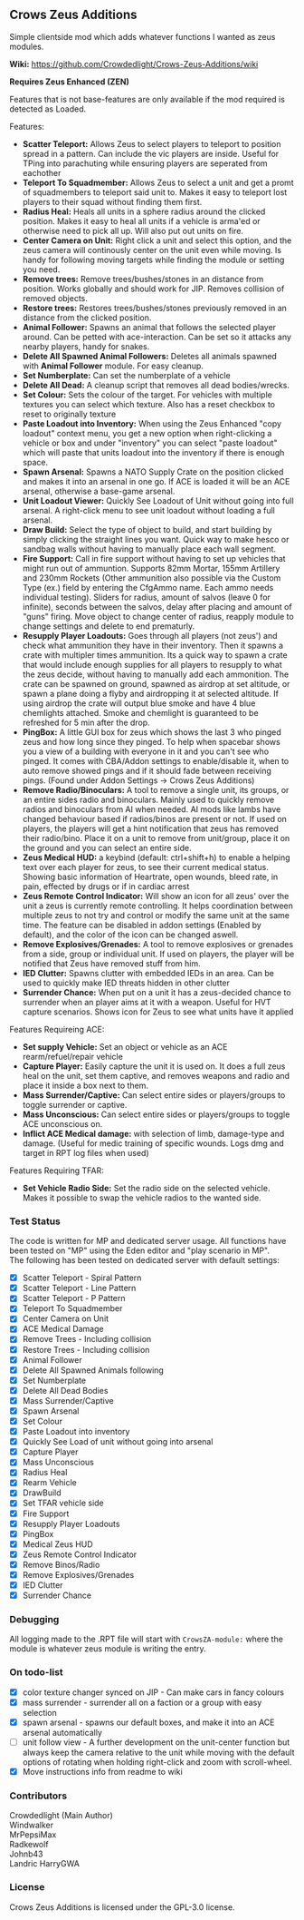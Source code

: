 ## Crows Zeus Additions

Simple clientside mod which adds whatever functions I wanted as zeus modules.

**Wiki:** https://github.com/Crowdedlight/Crows-Zeus-Additions/wiki

**Requires Zeus Enhanced (ZEN)**  

Features that is not base-features are only available if the mod required is detected as Loaded. 

Features:   
* **Scatter Teleport:** Allows Zeus to select players to teleport to position spread in a pattern. Can include the vic players are inside. Useful for TPing into parachuting while ensuring players are seperated from eachother 
* **Teleport To Squadmember:** Allows Zeus to select a unit and get a promt of squadmembers to teleport said unit to. Makes it easy to teleport lost players to their squad without finding them first.
* **Radius Heal:** Heals all units in a sphere radius around the clicked position. Makes it easy to heal all units if a vehicle is arma'ed or otherwise need to pick all up. Will also put out units on fire.
* **Center Camera on Unit:** Right click a unit and select this option, and the zeus camera will continously center on the unit even while moving. Is handy for following moving targets while finding the module or setting you need.
* **Remove trees:** Remove trees/bushes/stones in an distance from position. Works globally and should work for JIP. Removes collision of removed objects.
* **Restore trees:** Restores trees/bushes/stones previously removed in an distance from the clicked position.
* **Animal Follower:** Spawns an animal that follows the selected player around. Can be petted with ace-interaction. Can be set so it attacks any nearby players, handy for snakes. 
* **Delete All Spawned Animal Followers:** Deletes all animals spawned with **Animal Follower** module. For easy cleanup.
* **Set Numberplate:** Can set the numberplate of a vehicle
* **Delete All Dead:** A cleanup script that removes all dead bodies/wrecks.
* **Set Colour:** Sets the colour of the target. For vehicles with multiple textures you can select which texture. Also has a reset checkbox to reset to originally texture
* **Paste Loadout into Inventory:** When using the Zeus Enhanced "copy loadout" context menu, you get a new option when right-clicking a vehicle or box and under "inventory" you can select "paste loadout" which will paste that units loadout into the inventory if there is enough space. 
* **Spawn Arsenal:** Spawns a NATO Supply Crate on the position clicked and makes it into an arsenal in one go. If ACE is loaded it will be an ACE arsenal, otherwise a base-game arsenal.    
* **Unit Loadout Viewer:** Quickly See Loadout of Unit without going into full arsenal. A right-click menu to see unit loadout without loading a full arsenal.  
* **Draw Build:** Select the type of object to build, and start building by simply clicking the straight lines you want. Quick way to make hesco or sandbag walls without having to manually place each wall segment.     
* **Fire Support:** Call in fire support without having to set up vehicles that might run out of ammuntion. Supports 82mm Mortar, 155mm Artillery and 230mm Rockets (Other ammunition also possible via the Custom Type (ex.) field by entering the CfgAmmo name. Each ammo needs individual testing). Sliders for radius, amount of salvos (leave 0 for infinite), seconds between the salvos, delay after placing and amount of "guns" firing. Move object to change center of radius, reapply module to change settings and delete to end prematurly.  
* **Resupply Player Loadouts:** Goes through all players (not zeus') and check what ammunition they have in their inventory. Then it spawns a crate with multipler times ammunition. Its a quick way to spawn a crate that would include enough supplies for all players to resupply to what the zeus decide, without having to manually add each ammonition. The crate can be spawned on ground, spawned as airdrop at set altitude, or spawn a plane doing a flyby and airdropping it at selected altitude. If using airdrop the crate will output blue smoke and have 4 blue chemlights attached. Smoke and chemlight is guaranteed to be refreshed for 5 min after the drop.   
* **PingBox:** A little GUI box for zeus which shows the last 3 who pinged zeus and how long since they pinged. To help when spacebar shows you a view of a building with everyone in it and you can't see who pinged. It comes with CBA/Addon settings to enable/disable it, when to auto remove showed pings and if it should fade between receiving pings. (Found under Addon Settings -> Crows Zeus Additions)  
* **Remove Radio/Binoculars:** A tool to remove a single unit, its groups, or an entire sides radio and binoculars. Mainly used to quickly remove radios and binoculars from AI when needed. AI mods like lambs have changed behaviour based if radios/binos are present or not. If used on players, the players will get a hint notification that zeus has removed their radio/bino. Place it on a unit to remove from unit/group, place it on the ground and you can select an entire side. 
* **Zeus Medical HUD:** a keybind (default: ctrl+shift+h) to enable a helping text over each player for zeus, to see their current medical status. Showing basic information of Heartrate, open wounds, bleed rate, in pain, effected by drugs or if in cardiac arrest 
* **Zeus Remote Control Indicator:** Will show an icon for all zeus' over the unit a zeus is currently remote controlling. It helps coordination between multiple zeus to not try and control or modify the same unit at the same time. The feature can be disabled in addon settings (Enabled by default), and the color of the icon can be changed aswell.   
* **Remove Explosives/Grenades:** A tool to remove explosives or grenades from a side, group or individual unit. If used on players, the player will be notified that Zeus have removed stuff from him. 
* **IED Clutter:** Spawns clutter with embedded IEDs in an area. Can be used to quickly make IED threats hidden in other clutter  
* **Surrender Chance:** When put on a unit it has a zeus-decided chance to surrender when an player aims at it with a weapon. Useful for HVT capture scenarios. Shows icon for Zeus to see what units have it applied   

Features Requireing ACE:   
* **Set supply Vehicle:** Set an object or vehicle as an ACE rearm/refuel/repair vehicle
* **Capture Player:** Easily capture the unit it is used on. It does a full zeus heal on the unit, set them captive, and removes weapons and radio and place it inside a box next to them.  
* **Mass Surrender/Captive:** Can select entire sides or players/groups to toggle surrender or captive. 
* **Mass Unconscious:** Can select entire sides or players/groups to toggle ACE unconscious on. 
* **Inflict ACE Medical damage:** with selection of limb, damage-type and damage. (Useful for medic training of specific wounds. Logs dmg and target in RPT log files when used)

Features Requiring TFAR:  
* **Set Vehicle Radio Side:** Set the radio side on the selected vehicle. Makes it possible to swap the vehicle radios to the wanted side.  

### Test Status
The code is written for MP and dedicated server usage. All functions have been tested on "MP" using the Eden editor and "play scenario in MP".    
The following has been tested on dedicated server with default settings:

- [X] Scatter Teleport - Spiral Pattern
- [X] Scatter Teleport - Line Pattern
- [X] Scatter Teleport - P Pattern
- [X] Teleport To Squadmember
- [X] Center Camera on Unit
- [X] ACE Medical Damage
- [X] Remove Trees - Including collision
- [X] Restore Trees - Including collision
- [X] Animal Follower
- [X] Delete All Spawned Animals following 
- [X] Set Numberplate
- [X] Delete All Dead Bodies
- [X] Mass Surrender/Captive
- [X] Spawn Arsenal
- [X] Set Colour
- [X] Paste Loadout into inventory
- [X] Quickly See Load of unit without going into arsenal 
- [X] Capture Player  
- [X] Mass Unconscious
- [X] Radius Heal
- [X] Rearm Vehicle
- [X] DrawBuild
- [X] Set TFAR vehicle side
- [X] Fire Support
- [X] Resupply Player Loadouts
- [X] PingBox
- [X] Medical Zeus HUD
- [X] Zeus Remote Control Indicator
- [X] Remove Binos/Radio
- [X] Remove Explosives/Grenades
- [X] IED Clutter
- [X] Surrender Chance

### Debugging
All logging made to the .RPT file will start with ``CrowsZA-module:`` where the module is whatever zeus module is writing the entry.

### On todo-list
- [X] color texture changer synced on JIP - Can make cars in fancy colours
- [X] mass surrender - surrender all on a faction or a group with easy selection
- [X] spawn arsenal - spawns our default boxes, and make it into an ACE arsenal automatically
- [ ] unit follow view - A further development on the unit-center function but always keep the camera relative to the unit while moving with the default options of rotating when holding right-click and zoom with scroll-wheel.
- [X] Move instructions info from readme to wiki

### Contributors
Crowdedlight (Main Author)  
Windwalker  
MrPepsiMax    
Radkewolf  
Johnb43   
Landric
HarryGWA

### License
Crows Zeus Additions is licensed under the GPL-3.0 license.


